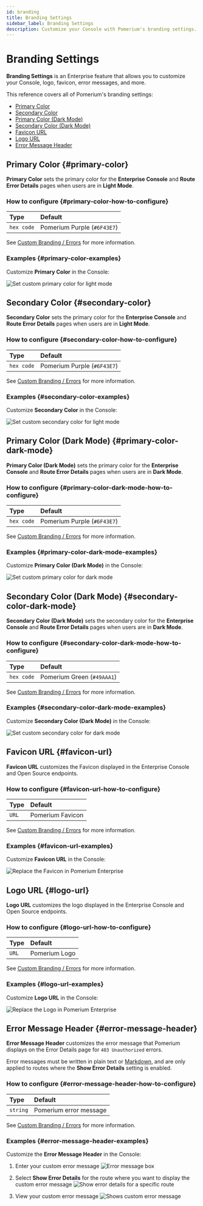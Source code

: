 ```yaml
---
id: branding
title: Branding Settings
sidebar_label: Branding Settings
description: Customize your Console with Pomerium's branding settings.
---
```


# Branding Settings

**Branding Settings** is an Enterprise feature that allows you to customize your Console, logo, favicon, error messages, and more.

This reference covers all of Pomerium's branding settings:

- [Primary Color](#primary-color)
- [Secondary Color](#secondary-color)
- [Primary Color (Dark Mode)](#primary-color-dark-mode)
- [Secondary Color (Dark Mode)](#secondary-color-dark-mode)
- [Favicon URL](#favicon-url)
- [Logo URL](#logo-url)
- [Error Message Header](#error-message-header)

## Primary Color {#primary-color}

**Primary Color** sets the primary color for the **Enterprise Console** and **Route Error Details** pages when users are in **Light Mode**.

### How to configure {#primary-color-how-to-configure}

| **Type**   | **Default**                 |
| :--------- | :-------------------------- |
| `hex code` | Pomerium Purple (`#6F43E7`) |

See [Custom Branding / Errors](/docs/capabilities/branding) for more information.

### Examples {#primary-color-examples}

Customize **Primary Color** in the Console:

![Set custom primary color for light mode](./img/branding-primary-light-mode.png)

## Secondary Color {#secondary-color}

**Secondary Color** sets the primary color for the **Enterprise Console** and **Route Error Details** pages when users are in **Light Mode**.

### How to configure {#secondary-color-how-to-configure}

| **Type**   | **Default**                 |
| :--------- | :-------------------------- |
| `hex code` | Pomerium Purple (`#6F43E7`) |

See [Custom Branding / Errors](/docs/capabilities/branding) for more information.

### Examples {#secondary-color-examples}

Customize **Secondary Color** in the Console:

![Set custom secondary color for light mode](./img/branding-secondary-light-mode.png)

## Primary Color (Dark Mode) {#primary-color-dark-mode}

**Primary Color (Dark Mode)** sets the primary color for the **Enterprise Console** and **Route Error Details** pages when users are in **Dark Mode**.

### How to configure {#primary-color-dark-mode-how-to-configure}

| **Type**   | **Default**                 |
| :--------- | :-------------------------- |
| `hex code` | Pomerium Purple (`#6F43E7`) |

See [Custom Branding / Errors](/docs/capabilities/branding) for more information.

### Examples {#primary-color-dark-mode-examples}

Customize **Primary Color (Dark Mode)** in the Console:

![Set custom primary color for dark mode](./img/branding-dark-mode.png)

## Secondary Color (Dark Mode) {#secondary-color-dark-mode}

**Secondary Color (Dark Mode)** sets the secondary color for the **Enterprise Console** and **Route Error Details** pages when users are in **Dark Mode**.

### How to configure {#secondary-color-dark-mode-how-to-configure}

| **Type**   | **Default**                |
| :--------- | :------------------------- |
| `hex code` | Pomerium Green (`#49AAA1`) |

See [Custom Branding / Errors](/docs/capabilities/branding) for more information.

### Examples {#secondary-color-dark-mode-examples}

Customize **Secondary Color (Dark Mode)** in the Console:

![Set custom secondary color for dark mode](./img/branding-dark-mode-secondary.png)

## Favicon URL {#favicon-url}

**Favicon URL** customizes the Favicon displayed in the Enterprise Console and Open Source endpoints.

### How to configure {#favicon-url-how-to-configure}

| **Type** | **Default**      |
| :------- | :--------------- |
| `URL`    | Pomerium Favicon |

See [Custom Branding / Errors](/docs/capabilities/branding) for more information.

### Examples {#favicon-url-examples}

Customize **Favicon URL** in the Console:

![Replace the Favicon in Pomerium Enterprise](./img/branding-favicon-url.png)

## Logo URL {#logo-url}

**Logo URL** customizes the logo displayed in the Enterprise Console and Open Source endpoints.

### How to configure {#logo-url-how-to-configure}

| **Type** | **Default**   |
| :------- | :------------ |
| `URL`    | Pomerium Logo |

See [Custom Branding / Errors](/docs/capabilities/branding) for more information.

### Examples {#logo-url-examples}

Customize **Logo URL** in the Console:

![Replace the Logo in Pomerium Enterprise](./img/branding-custom-logo.png)

## Error Message Header {#error-message-header}

**Error Message Header** customizes the error message that Pomerium displays on the Error Details page for `403 Unauthorized` errors.

Error messages must be written in plain text or [Markdown](https://www.markdownguide.org/basic-syntax/), and are only applied to routes where the **Show Error Details** setting is enabled.

### How to configure {#error-message-header-how-to-configure}

| **Type** | **Default**            |
| :------- | :--------------------- |
| `string` | Pomerium error message |

See [Custom Branding / Errors](/docs/capabilities/branding) for more information.

### Examples {#error-message-header-examples}

Customize the **Error Message Header** in the Console:

1. Enter your custom error message ![Error message box](./img/branding-error-message-header.png)

1. Select **Show Error Details** for the route where you want to display the custom error message ![Show error details for a specific route](./img/branding-show-error-details.png)

1. View your custom error message ![Shows custom error message](./img/branding-custom-error-message.png)
